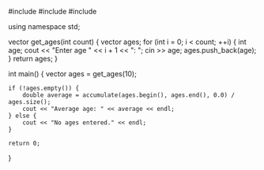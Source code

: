 #include <iostream>
#include <vector>
#include <numeric>

using namespace std;

vector<int> get_ages(int count) {
    vector<int> ages;
    for (int i = 0; i < count; ++i) {
        int age;
        cout << "Enter age " << i + 1 << ": ";
        cin >> age;
        ages.push_back(age);
    }
    return ages;
}

int main() {
    vector<int> ages = get_ages(10);

    if (!ages.empty()) {
        double average = accumulate(ages.begin(), ages.end(), 0.0) / ages.size();
        cout << "Average age: " << average << endl;
    } else {
        cout << "No ages entered." << endl;
    }

    return 0;
}
